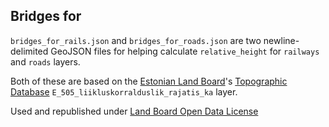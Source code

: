 ## Bridges for
`bridges_for_rails.json` and `bridges_for_roads.json` are two newline-delimited
GeoJSON files for helping calculate `relative_height` for `railways` and `roads`
layers.

Both of these are based on the [Estonian Land Board](https://maaamet.ee)'s
[Topographic Database](https://geoportaal.maaamet.ee/index.php?lang_id=2&page_id=618)
`E_505_liikluskorralduslik_rajatis_ka` layer.

Used and republished under [Land Board Open Data License](
https://geoportaal.maaamet.ee/docs/Avaandmed/Licence-of-open-data-of-Estonian-Land-Board.pdf)
